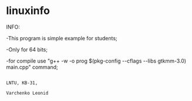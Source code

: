 # linuxinfo

INFO:

-This program is simple example for students;

-Only for 64 bits;

-for compile use "g++ -w -o prog $(pkg-config --cflags --libs gtkmm-3.0) main.cpp" command;


                                                                                                                       LNTU, KB-31, 
                                                                                                                   Varchenko Leonid
